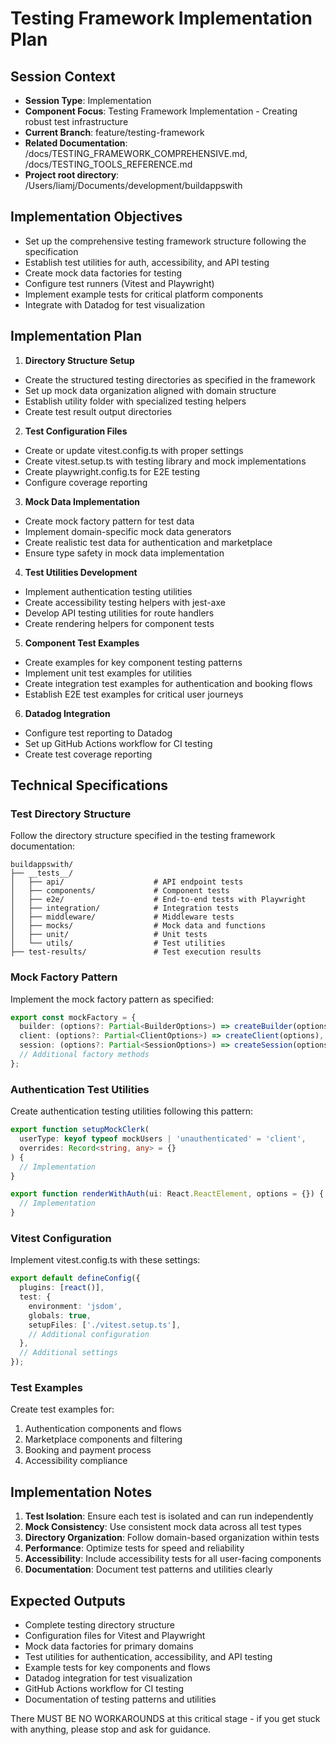 # Testing Framework Implementation Plan

## Session Context

- **Session Type**: Implementation
- **Component Focus**: Testing Framework Implementation - Creating robust test infrastructure
- **Current Branch**: feature/testing-framework
- **Related Documentation**: /docs/TESTING_FRAMEWORK_COMPREHENSIVE.md, /docs/TESTING_TOOLS_REFERENCE.md
- **Project root directory**: /Users/liamj/Documents/development/buildappswith

## Implementation Objectives

- Set up the comprehensive testing framework structure following the specification
- Establish test utilities for auth, accessibility, and API testing
- Create mock data factories for testing
- Configure test runners (Vitest and Playwright)
- Implement example tests for critical platform components
- Integrate with Datadog for test visualization

## Implementation Plan

1. **Directory Structure Setup**

- Create the structured testing directories as specified in the framework
- Set up mock data organization aligned with domain structure
- Establish utility folder with specialized testing helpers
- Create test result output directories

2. **Test Configuration Files**

- Create or update vitest.config.ts with proper settings
- Create vitest.setup.ts with testing library and mock implementations
- Create playwright.config.ts for E2E testing
- Configure coverage reporting

3. **Mock Data Implementation**

- Create mock factory pattern for test data
- Implement domain-specific mock data generators
- Create realistic test data for authentication and marketplace
- Ensure type safety in mock data implementation

4. **Test Utilities Development**

- Implement authentication testing utilities
- Create accessibility testing helpers with jest-axe
- Develop API testing utilities for route handlers
- Create rendering helpers for component tests

5. **Component Test Examples**

- Create examples for key component testing patterns
- Implement unit test examples for utilities
- Create integration test examples for authentication and booking flows
- Establish E2E test examples for critical user journeys

6. **Datadog Integration**

- Configure test reporting to Datadog
- Set up GitHub Actions workflow for CI testing
- Create test coverage reporting

## Technical Specifications

### Test Directory Structure

Follow the directory structure specified in the testing framework documentation:

```
buildappswith/
├── __tests__/
│   ├── api/                    # API endpoint tests
│   ├── components/             # Component tests
│   ├── e2e/                    # End-to-end tests with Playwright
│   ├── integration/            # Integration tests
│   ├── middleware/             # Middleware tests
│   ├── mocks/                  # Mock data and functions
│   ├── unit/                   # Unit tests
│   └── utils/                  # Test utilities
├── test-results/               # Test execution results
```

### Mock Factory Pattern

Implement the mock factory pattern as specified:

```typescript
export const mockFactory = {
  builder: (options?: Partial<BuilderOptions>) => createBuilder(options),
  client: (options?: Partial<ClientOptions>) => createClient(options),
  session: (options?: Partial<SessionOptions>) => createSession(options),
  // Additional factory methods
};
```

### Authentication Test Utilities

Create authentication testing utilities following this pattern:

```typescript
export function setupMockClerk(
  userType: keyof typeof mockUsers | 'unauthenticated' = 'client',
  overrides: Record<string, any> = {}
) {
  // Implementation
}

export function renderWithAuth(ui: React.ReactElement, options = {}) {
  // Implementation
}
```

### Vitest Configuration

Implement vitest.config.ts with these settings:

```typescript
export default defineConfig({
  plugins: [react()],
  test: {
    environment: 'jsdom',
    globals: true,
    setupFiles: ['./vitest.setup.ts'],
    // Additional configuration
  },
  // Additional settings
});
```

### Test Examples

Create test examples for:

1. Authentication components and flows
2. Marketplace components and filtering
3. Booking and payment process
4. Accessibility compliance

## Implementation Notes

1. **Test Isolation**: Ensure each test is isolated and can run independently
2. **Mock Consistency**: Use consistent mock data across all test types
3. **Directory Organization**: Follow domain-based organization within tests
4. **Performance**: Optimize tests for speed and reliability
5. **Accessibility**: Include accessibility tests for all user-facing components
6. **Documentation**: Document test patterns and utilities clearly

## Expected Outputs

- Complete testing directory structure
- Configuration files for Vitest and Playwright
- Mock data factories for primary domains
- Test utilities for authentication, accessibility, and API testing
- Example tests for key components and flows
- Datadog integration for test visualization
- GitHub Actions workflow for CI testing
- Documentation of testing patterns and utilities

There MUST BE NO WORKAROUNDS at this critical stage - if you get stuck with anything, please stop and ask for guidance.